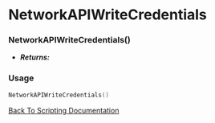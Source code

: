 # NetworkAPIWriteCredentials

### NetworkAPIWriteCredentials()
- ***Returns:*** 

### Usage

```Lua
NetworkAPIWriteCredentials()
```


[Back To Scripting Documentation](../README.md)
